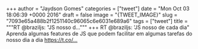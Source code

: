 
+++
author = "Jaydson Gomes"
categories = ["tweet"]
date = "Mon Oct 03 18:06:39 +0000 2016"
draft = false
image = "{TWEET_IMAGE}"
slug = "7093e65a488b2f1251140c96065c6e6031e689a6"
tags = ["tweet"]
title = """RT @braziljs: "JS nosso d..."""
+++
RT @braziljs: 'JS nosso de cada dia" Aprenda algumas features de JS que podem facilitar em algumas tarefas do nosso dia a dia https://t.co/…
